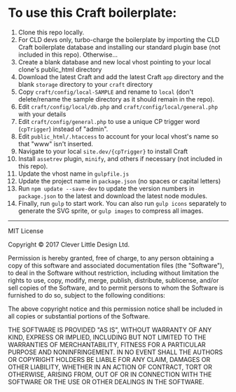 To use this Craft boilerplate:
====================================

1. Clone this repo locally.
1. For CLD devs only, turbo-charge the boilerplate by importing the CLD Craft boilerplate database and installing our standard plugin base (not included in this repo). Otherwise...
1. Create a blank database and new local vhost pointing to your local clone's public_html directory
1. Download the latest Craft and add the latest Craft `app` directory and the blank `storage` directory to your `craft` directory
1. Copy `craft/config/local-SAMPLE` and rename to `local` (don't delete/rename the sample directory as it should remain in the repo).
1. Edit `craft/config/local/db.php` and `craft/config/local/general.php` with your details
1. Edit `craft/config/general.php` to use a unique CP trigger word (`cpTrigger`) instead of "admin".
1. Edit `public_html/.htaccess` to account for your local vhost's name so that "www" isn't inserted.
1. Navigate to your local `site.dev/{cpTrigger}` to install Craft
1. Install `assetrev` plugin, `minify`, and others if necessary (not included in this repo).
1. Update the vhost name in `gulpfile.js`
1. Update the project name in `package.json` (no spaces or capital letters)
1. Run `npm update --save-dev` to update the version numbers in `package.json` to the latest and download the latest node modules.
1. Finally, run `gulp` to start work. You can also run `gulp icons` separately to generate the SVG sprite, or `gulp images` to compress all images.

-------------------------------------------

MIT License

Copyright &copy; 2017 Clever Little Design Ltd.

Permission is hereby granted, free of charge, to any person obtaining a copy
of this software and associated documentation files (the "Software"), to deal
in the Software without restriction, including without limitation the rights
to use, copy, modify, merge, publish, distribute, sublicense, and/or sell
copies of the Software, and to permit persons to whom the Software is
furnished to do so, subject to the following conditions:

The above copyright notice and this permission notice shall be included in all
copies or substantial portions of the Software.

THE SOFTWARE IS PROVIDED "AS IS", WITHOUT WARRANTY OF ANY KIND, EXPRESS OR
IMPLIED, INCLUDING BUT NOT LIMITED TO THE WARRANTIES OF MERCHANTABILITY,
FITNESS FOR A PARTICULAR PURPOSE AND NONINFRINGEMENT. IN NO EVENT SHALL THE
AUTHORS OR COPYRIGHT HOLDERS BE LIABLE FOR ANY CLAIM, DAMAGES OR OTHER
LIABILITY, WHETHER IN AN ACTION OF CONTRACT, TORT OR OTHERWISE, ARISING FROM,
OUT OF OR IN CONNECTION WITH THE SOFTWARE OR THE USE OR OTHER DEALINGS IN THE
SOFTWARE.